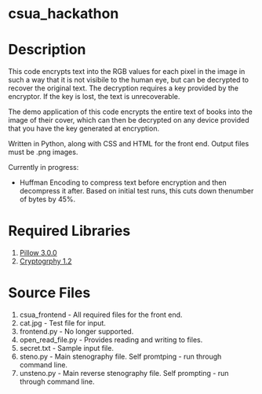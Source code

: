 # csua_hackathon

# Description

This code encrypts text into the RGB values for each pixel in the image in such a way that it is not visibile to the human eye, but can be decrypted to recover the original text. The decryption requires a key provided by the encryptor. If the key is lost, the text is unrecoverable.

The demo application of this code encrypts the entire text of books into the image of their cover, which can then be decrypted on any device provided that you have the key generated at encryption. 

Written in Python, along with CSS and HTML for the front end. Output files must be .png images. 

Currently in progress: <br>
<ul>
<li>Huffman Encoding to compress text before encryption and then decompress it after. Based on initial test runs, this cuts down thenumber of bytes by 45%.
</ul>

# Required Libraries

1) [Pillow 3.0.0](https://pypi.python.org/pypi/Pillow/3.0.0) <br>
2) [Cryptogrphy 1.2](https://cryptography.io/en/latest/)

# Source Files

1) csua_frontend - All required files for the front end. <br>
2) cat.jpg - Test file for input. <br>
3) frontend.py - No longer supported. <br>
4) open_read_file.py - Provides reading and writing to files. <br>
5) secret.txt - Sample input file. <br>
6) steno.py - Main stenography file. Self promtping - run through command line. <br>
7) unsteno.py - Main reverse stenography file. Self prompting - run through command line.
